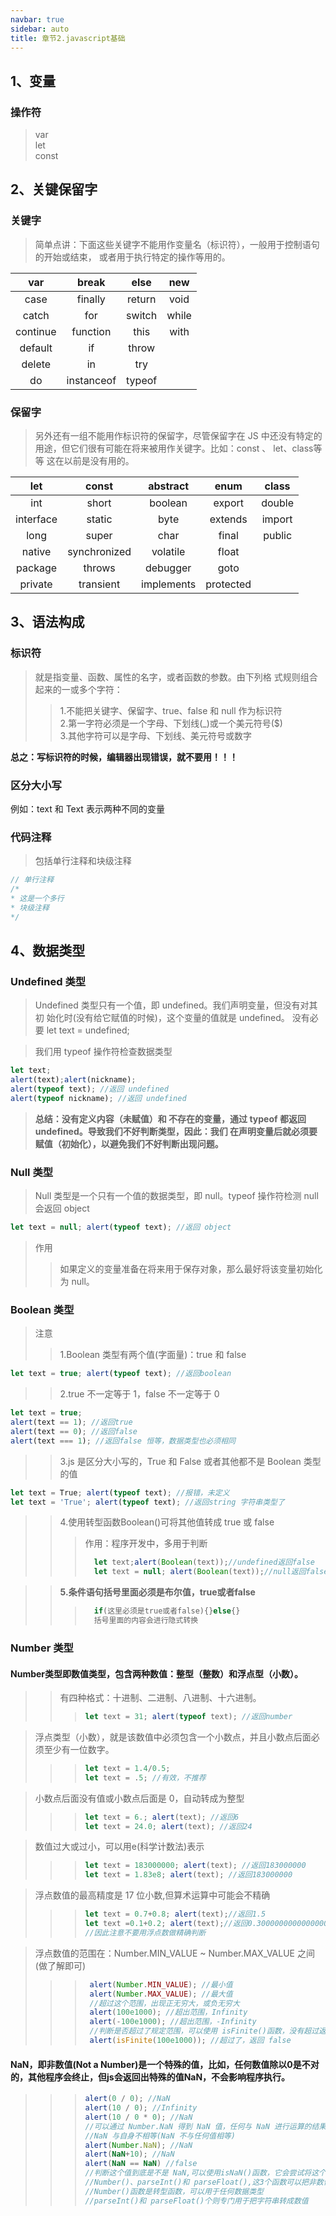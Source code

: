 ```yaml
---
navbar: true
sidebar: auto
title: 章节2.javascript基础 
---
```


## 1、变量
### 操作符
>  var  
>  let  
>  const 

## 2、关键保留字
### 关键字
>  简单点讲：下面这些关键字不能用作变量名（标识符），一般用于控制语句的开始或结束，
或者用于执行特定的操作等用的。

| var        |   break      |  else       | new      |
|:--:        |   :--:       |  :--:       | :--:     |
|  case      |   finally    |  return     | void     |
|  catch     |   for        |  switch     | while    |
|  continue  |   function   |  this       | with     |
|  default   |   if         |  throw      |          |
|  delete    |   in         |  try        |          |
|  do        |   instanceof |  typeof     |          |

### 保留字
>  另外还有一组不能用作标识符的保留字，尽管保留字在 JS
中还没有特定的用途，但它们很有可能在将来被用作关键字。比如：const 、 let、class等等
这在以前是没有用的。

| let        |   const      |  abstract       | enum      |  class      |
|:--:        |   :--:       |  :--:       | :--:     |:--:     |
|  int      |   short    |  boolean     | export     |  double      |
|  interface     |   static        |  byte     | extends    |  import      |
|  long  |   super   |  char       | final     | public |
|  native   |   synchronized         |  volatile      |    float      |      |
|  package    |   throws         |  debugger        |     goto     |      |
|  private        |   transient |  implements     |   protected       |     |


## 3、语法构成
### 标识符
>  就是指变量、函数、属性的名字，或者函数的参数。由下列格
式规则组合起来的一或多个字符：
>> 1.不能把关键字、保留字、true、false 和 null 作为标识符 <br/>
>> 2.第一字符必须是一个字母、下划线(_)或一个美元符号($)  <br/>
>> 3.其他字符可以是字母、下划线、美元符号或数字  <br/>

<b>总之：写标识符的时候，编辑器出现错误，就不要用！！！</b>

### 区分大小写
例如：text 和 Text 表示两种不同的变量

### 代码注释
> 包括单行注释和块级注释
```javascript
// 单行注释
/*
* 这是一个多行
* 块级注释
*/
```

## 4、数据类型
### Undefined 类型
> Undefined 类型只有一个值，即 undefined。我们声明变量，但没有对其初
始化时(没有给它赋值的时候)，这个变量的值就是 undefined。
> 没有必要  let text = undefined;

> 我们用  typeof  操作符检查数据类型

```javascript
let text;
alert(text);alert(nickname);
alert(typeof text); //返回 undefined
alert(typeof nickname); //返回 undefined
```

> <b>总结：没有定义内容（未赋值）和 不存在的变量，通过 typeof 都返回 undefined。导致我们不好判断类型，因此：我们
在声明变量后就必须要赋值（初始化），以避免我们不好判断出现问题。 </b>

### Null 类型
> Null 类型是一个只有一个值的数据类型，即 null。typeof 操作符检测 null 会返回 object
```javascript
let text = null; alert(typeof text); //返回 object
```
> 作用
>> 如果定义的变量准备在将来用于保存对象，那么最好将该变量初始化为 null。


### Boolean 类型
> 注意
>> 1.Boolean 类型有两个值(字面量)：true 和 false <br/>
```javascript
let text = true; alert(typeof text); //返回boolean
```
>> 2.true 不一定等于 1，false 不一定等于 0       <br/>
```javascript
let text = true;
alert(text == 1); //返回true
alert(text == 0); //返回false
alert(text === 1); //返回false 恒等，数据类型也必须相同
```
>> 3.js 是区分大小写的，True 和 False 或者其他都不是 Boolean 类型的值
```javascript
let text = True; alert(typeof text); //报错，未定义
let text = 'True'; alert(typeof text); //返回string 字符串类型了
```

>> 4.使用转型函数Boolean()可将其他值转成 true 或  false
>>> 作用：程序开发中，多用于判断
>>> ```javascript
>>>   let text;alert(Boolean(text));//undefined返回false
>>>   let text = null; alert(Boolean(text));//null返回false
>>> ```

>> <b>5.条件语句括号里面必须是布尔值，true或者false</b> 
>>> ```javascript
>>>   if(这里必须是true或者false){}else{}
>>>   括号里面的内容会进行隐式转换
>>> ```

### Number 类型
#### Number类型即数值类型，包含两种数值：整型（整数）和浮点型（小数）。
>>有四种格式：十进制、二进制、八进制、十六进制。
>>> ```javascript
>>> let text = 31; alert(typeof text); //返回number
>>> ```

> 浮点类型（小数），就是该数值中必须包含一个小数点，并且小数点后面必须至少有一位数字。
>>> ```javascript
>>> let text = 1.4/0.5; 
>>> let text = .5; //有效，不推荐
>>> ```

> 小数点后面没有值或小数点后面是 0，自动转成为整型
>>> ```javascript
>>> let text = 6.; alert(text); //返回6
>>> let text = 24.0; alert(text); //返回24
>>> ```

> 数值过大或过小，可以用e(科学计数法)表示
>>> ```javascript
>>> let text = 183000000; alert(text); //返回183000000
>>> let text = 1.83e8; alert(text); //返回183000000
>>> ```

> 浮点数值的最高精度是 17 位小数,但算术运算中可能会不精确
>>> ```javascript
>>> let text = 0.7+0.8; alert(text);//返回1.5
>>> let text =0.1+0.2; alert(text);//返回0.30000000000000004
>>> //因此注意不要用浮点数做精确判断
>>> ```


> 浮点数值的范围在：Number.MIN_VALUE ~ Number.MAX_VALUE 之间(做了解即可)
>>> ```javascript
>>>  alert(Number.MIN_VALUE); //最小值
>>>  alert(Number.MAX_VALUE); //最大值
>>>  //超过这个范围，出现正无穷大，或负无穷大
>>>  alert(100e1000); //超出范围，Infinity
>>>  alert(-100e1000); //超出范围，-Infinity
>>>  //判断是否超过了规定范围，可以使用 isFinite()函数，没有超过返回 true，超过了返回 false
>>>  alert(isFinite(100e1000)); //超过了，返回 false
>>> ```

#### NaN，即非数值(Not a Number)是一个特殊的值，比如，任何数值除以0是不对的，其他程序会终止，但js会返回出特殊的值NaN，不会影响程序执行。
>>> ```javascript
>>> alert(0 / 0); //NaN
>>> alert(10 / 0); //Infinity
>>> alert(10 / 0 * 0); //NaN
>>> //可以通过 Number.NaN 得到 NaN 值，任何与 NaN 进行运算的结果均为 NaN
>>> //NaN 与自身不相等(NaN 不与任何值相等)
>>> alert(Number.NaN); //NaN
>>> alert(NaN+10); //NaN
>>> alert(NaN == NaN) //false
>>> //判断这个值到底是不是 NaN,可以使用isNaN()函数，它会尝试将这个值转换为数值(用到它的时候再讲)
>>> //Number()、parseInt()和 parseFloat(),这3个函数可以把非数值转换为数值
>>> //Number()函数是转型函数，可以用于任何数据类型
>>> //parseInt()和 parseFloat()个则专门用于把字符串转成数值
>>>
>>>
>>> ```

<p style="height:500px"></p>


